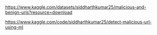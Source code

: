 https://www.kaggle.com/datasets/siddharthkumar25/malicious-and-benign-urls?resource=download

https://www.kaggle.com/code/siddharthkumar25/detect-malicious-url-using-ml

